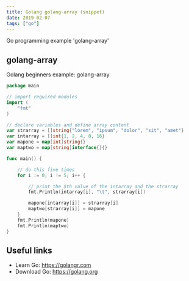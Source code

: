 ```yaml
---
title: Golang golang-array (snippet)
date: 2019-02-07
tags: ["go"]
---
```

Go programming example 'golang-array'


## golang-array

Golang beginners example: golang-array

```go
package main

// import required modules
import (
	"fmt"
)

// declare variables and define array content
var strarray = []string{"lorem", "ipsum", "dolor", "sit", "amet"}
var intarray = []int{1, 2, 4, 8, 16}
var mapone = map[int]string{}
var maptwo = map[string]interface{}{}

func main() {

	// do this five times
	for i := 0; i != 5; i++ {

		// print the $th value of the intarray and the strarray
		fmt.Println(intarray[i], "\t", strarray[i])

		mapone[intarray[i]] = strarray[i]
		maptwo[strarray[i]] = mapone
	}
	fmt.Println(mapone)
	fmt.Println(maptwo)
}

```

## Useful links

- Learn Go: https://golangr.com
- Download Go: https://golang.org
